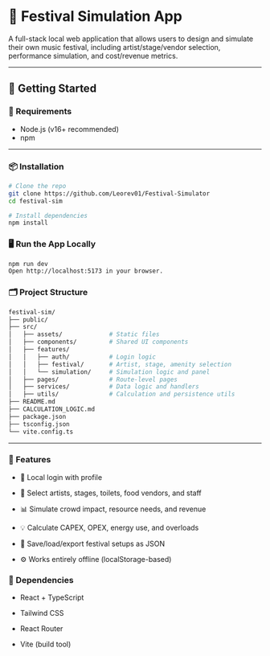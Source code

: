 # 🎪 Festival Simulation App

A full-stack local web application that allows users to design and simulate their own music festival, including artist/stage/vendor selection, performance simulation, and cost/revenue metrics.

---

## 🚀 Getting Started

### 🔧 Requirements

- Node.js (v16+ recommended)
- npm

---

### 📦 Installation

```bash
# Clone the repo
git clone https://github.com/Leorev01/Festival-Simulator
cd festival-sim

# Install dependencies
npm install
```
### 🖥️ Run the App Locally
```bash
npm run dev
Open http://localhost:5173 in your browser.
```
### 🗂️ Project Structure
```bash
festival-sim/
├── public/
├── src/
│   ├── assets/             # Static files
│   ├── components/         # Shared UI components
│   ├── features/
│   │   ├── auth/           # Login logic
│   │   ├── festival/       # Artist, stage, amenity selection
│   │   └── simulation/     # Simulation logic and panel
│   ├── pages/              # Route-level pages
│   ├── services/           # Data logic and handlers
│   ├── utils/              # Calculation and persistence utils
├── README.md
├── CALCULATION_LOGIC.md
├── package.json
├── tsconfig.json
└── vite.config.ts
```

---

### 🧪 Features
-  🧍 Local login with profile

-  🎵 Select artists, stages, toilets, food vendors, and staff

-  📊 Simulate crowd impact, resource needs, and revenue

-  💡 Calculate CAPEX, OPEX, energy use, and overloads

-  💾 Save/load/export festival setups as JSON

-  ⚙️ Works entirely offline (localStorage-based)

### 📁 Dependencies
- React + TypeScript

- Tailwind CSS

- React Router

- Vite (build tool)